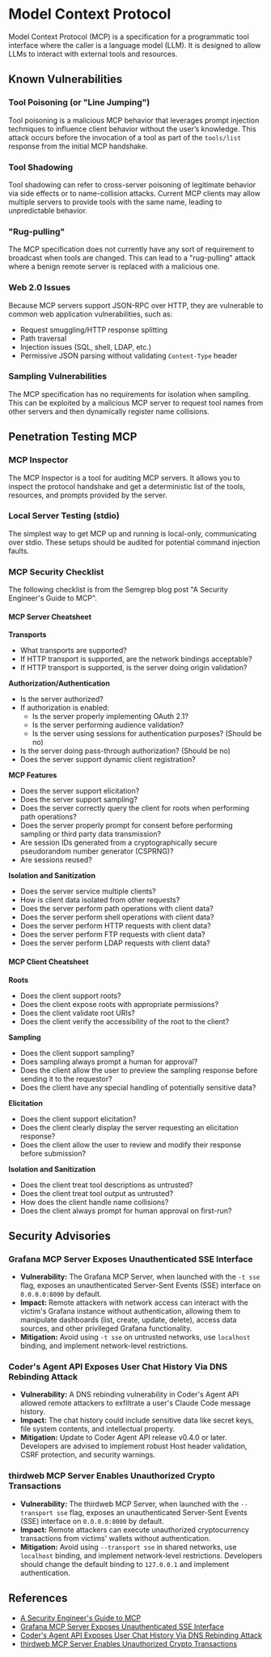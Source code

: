 # Model Context Protocol

Model Context Protocol (MCP) is a specification for a programmatic tool interface where the caller is a language model (LLM). It is designed to allow LLMs to interact with external tools and resources.

## Known Vulnerabilities

### Tool Poisoning (or "Line Jumping")

Tool poisoning is a malicious MCP behavior that leverages prompt injection techniques to influence client behavior without the user’s knowledge. This attack occurs before the invocation of a tool as part of the `tools/list` response from the initial MCP handshake.

### Tool Shadowing

Tool shadowing can refer to cross-server poisoning of legitimate behavior via side effects or to name-collision attacks. Current MCP clients may allow multiple servers to provide tools with the same name, leading to unpredictable behavior.

### "Rug-pulling"

The MCP specification does not currently have any sort of requirement to broadcast when tools are changed. This can lead to a "rug-pulling" attack where a benign remote server is replaced with a malicious one.

### Web 2.0 Issues

Because MCP servers support JSON-RPC over HTTP, they are vulnerable to common web application vulnerabilities, such as:

*   Request smuggling/HTTP response splitting
*   Path traversal
*   Injection issues (SQL, shell, LDAP, etc.)
*   Permissive JSON parsing without validating `Content-Type` header

### Sampling Vulnerabilities

The MCP specification has no requirements for isolation when sampling. This can be exploited by a malicious MCP server to request tool names from other servers and then dynamically register name collisions.

## Penetration Testing MCP

### MCP Inspector

The MCP Inspector is a tool for auditing MCP servers. It allows you to inspect the protocol handshake and get a deterministic list of the tools, resources, and prompts provided by the server.

### Local Server Testing (stdio)

The simplest way to get MCP up and running is local-only, communicating over stdio. These setups should be audited for potential command injection faults.

### MCP Security Checklist

The following checklist is from the Semgrep blog post "A Security Engineer's Guide to MCP".

#### MCP Server Cheatsheet

**Transports**

*   What transports are supported?
*   If HTTP transport is supported, are the network bindings acceptable?
*   If HTTP transport is supported, is the server doing origin validation?

**Authorization/Authentication**

*   Is the server authorized?
*   If authorization is enabled:
    *   Is the server properly implementing OAuth 2.1?
    *   Is the server performing audience validation?
    *   Is the server using sessions for authentication purposes? (Should be no)
*   Is the server doing pass-through authorization? (Should be no)
*   Does the server support dynamic client registration?

**MCP Features**

*   Does the server support elicitation?
*   Does the server support sampling?
*   Does the server correctly query the client for roots when performing path operations?
*   Does the server properly prompt for consent before performing sampling or third party data transmission?
*   Are session IDs generated from a cryptographically secure pseudorandom number generator (CSPRNG)?
*   Are sessions reused?

**Isolation and Sanitization**

*   Does the server service multiple clients?
*   How is client data isolated from other requests?
*   Does the server perform path operations with client data?
*   Does the server perform shell operations with client data?
*   Does the server perform HTTP requests with client data?
*   Does the server perform FTP requests with client data?
*   Does the server perform LDAP requests with client data?

#### MCP Client Cheatsheet

**Roots**

*   Does the client support roots?
*   Does the client expose roots with appropriate permissions?
*   Does the client validate root URIs?
*   Does the client verify the accessibility of the root to the client?

**Sampling**

*   Does the client support sampling?
*   Does sampling always prompt a human for approval?
*   Does the client allow the user to preview the sampling response before sending it to the requestor?
*   Does the client have any special handling of potentially sensitive data?

**Elicitation**

*   Does the client support elicitation?
*   Does the client clearly display the server requesting an elicitation response?
*   Does the client allow the user to review and modify their response before submission?

**Isolation and Sanitization**

*   Does the client treat tool descriptions as untrusted?
*   Does the client treat tool output as untrusted?
*   How does the client handle name collisions?
*   Does the client always prompt for human approval on first-run?

## Security Advisories

### Grafana MCP Server Exposes Unauthenticated SSE Interface

*   **Vulnerability:** The Grafana MCP Server, when launched with the `-t sse` flag, exposes an unauthenticated Server-Sent Events (SSE) interface on `0.0.0.0:8000` by default.
*   **Impact:** Remote attackers with network access can interact with the victim's Grafana instance without authentication, allowing them to manipulate dashboards (list, create, update, delete), access data sources, and other privileged Grafana functionality.
*   **Mitigation:** Avoid using `-t sse` on untrusted networks, use `localhost` binding, and implement network-level restrictions.

### Coder's Agent API Exposes User Chat History Via DNS Rebinding Attack

*   **Vulnerability:** A DNS rebinding vulnerability in Coder's Agent API allowed remote attackers to exfiltrate a user's Claude Code message history.
*   **Impact:** The chat history could include sensitive data like secret keys, file system contents, and intellectual property.
*   **Mitigation:** Update to Coder Agent API release v0.4.0 or later. Developers are advised to implement robust Host header validation, CSRF protection, and security warnings.

### thirdweb MCP Server Enables Unauthorized Crypto Transactions

*   **Vulnerability:** The thirdweb MCP Server, when launched with the `--transport sse` flag, exposes an unauthenticated Server-Sent Events (SSE) interface on `0.0.0.0:8000` by default.
*   **Impact:** Remote attackers can execute unauthorized cryptocurrency transactions from victims' wallets without authentication.
*   **Mitigation:** Avoid using `--transport sse` in shared networks, use `localhost` binding, and implement network-level restrictions. Developers should change the default binding to `127.0.0.1` and implement authentication.

## References

*   [A Security Engineer's Guide to MCP](https://semgrep.dev/blog/2025/a-security-engineers-guide-to-mcp/)
*   [Grafana MCP Server Exposes Unauthenticated SSE Interface](https://mcpsec.dev/advisories/2025-09-02-grafana-mcp-unauthenticated-sse-access/)
*   [Coder's Agent API Exposes User Chat History Via DNS Rebinding Attack](https://mcpsec.dev/advisories/2025-09-19-coder-chat-exfiltration/)
*   [thirdweb MCP Server Enables Unauthorized Crypto Transactions](https://mcpsec.dev/advisories/2025-09-03-thirdweb-mcp-unauthorized-transactions/)
